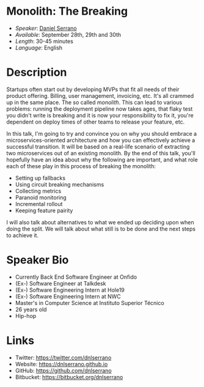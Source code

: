 # Monolith: The Breaking

- _Speaker_: [Daniel Serrano](https://pixels.camp/dnlserrano)
- _Available_: September 28th, 29th and 30th
- _Length_: 30-45 minutes
- _Language_: English

# Description

Startups often start out by developing MVPs that fit all needs of their product offering. Billing, user management, invoicing, etc. It's all crammed up in the same place. The so called _monolith_. This can lead to various problems: running the deployment pipeline now takes ages, that flaky test you didn't write is breaking and it is now your responsibility to fix it, you're dependent on deploy times of other teams to release your feature, etc.

In this talk, I'm going to try and convince you on why you should embrace a microservices-oriented architecture and how you can effectively achieve a successful transition. It will be based on a real-life scenario of extracting two microservices out of an existing monolith. By the end of this talk, you'll hopefully have an idea about why the following are important, and what role each of these play in this process of breaking the monolith:

- Setting up fallbacks
- Using circuit breaking mechanisms
- Collecting metrics
- Paranoid monitoring
- Incremental rollout
- Keeping feature pairity

I will also talk about alternatives to what we ended up deciding upon when doing the split. We will talk about what still is to be done and the next steps to achieve it.

# Speaker Bio

- Currently Back End Software Engineer at Onfido
- (Ex-) Software Engineer at Talkdesk
- (Ex-) Software Engineering Intern at Hole19
- (Ex-) Software Engineering Intern at NWC
- Master's in Computer Science at Instituto Superior Técnico
- 26 years old
- Hip-hop

# Links

- Twitter: https://twitter.com/dnlserrano
- Website: https://dnlserrano.github.io
- GitHub: https://github.com/dnlserrano
- Bitbucket: https://bitbucket.org/dnlserrano
